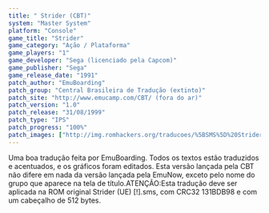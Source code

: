 ```yaml
---
title: " Strider (CBT)"
system: "Master System"
platform: "Console"
game_title: "Strider"
game_category: "Ação / Plataforma"
game_players: "1"
game_developer: "Sega (licenciado pela Capcom)"
game_publisher: "Sega"
game_release_date: "1991"
patch_author: "EmuBoarding"
patch_group: "Central Brasileira de Tradução (extinto)"
patch_site: "http://www.emucamp.com/CBT/ (fora do ar)"
patch_version: "1.0"
patch_release: "31/08/1999"
patch_type: "IPS"
patch_progress: "100%"
patch_images: ["http://img.romhackers.org/traducoes/%5BSMS%5D%20Strider%20-%20CBT%20-%201.png","http://img.romhackers.org/traducoes/%5BSMS%5D%20Strider%20-%20CBT%20-%202.png","http://img.romhackers.org/traducoes/%5BSMS%5D%20Strider%20-%20CBT%20-%203.png"]
---
```

Uma boa tradução feita por EmuBoarding. Todos os textos estão traduzidos e acentuados, e os gráficos foram editados. Esta versão lançada pela CBT não difere em nada da versão lançada pela EmuNow, exceto pelo nome do grupo que aparece na tela de título.ATENÇÃO:Esta tradução deve ser aplicada na ROM original Strider (UE) [!].sms, com CRC32 131BDB98 e com um cabeçalho de 512 bytes.